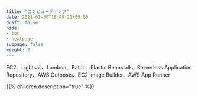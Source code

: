 ```yaml
---
title: "コンピューティング"
date: 2021-01-30T18:49:21+09:00
draft: false
hide:
- toc
- nextpage
subpage: false
weight: 2
---
```


EC2、Lightsail、Lambda、Batch、Elastic Beanstalk、Serverless Application Repository、AWS Outposts、EC2 Image Builder、AWS App Runner

<!--more-->

{{% children description="true"   %}}
